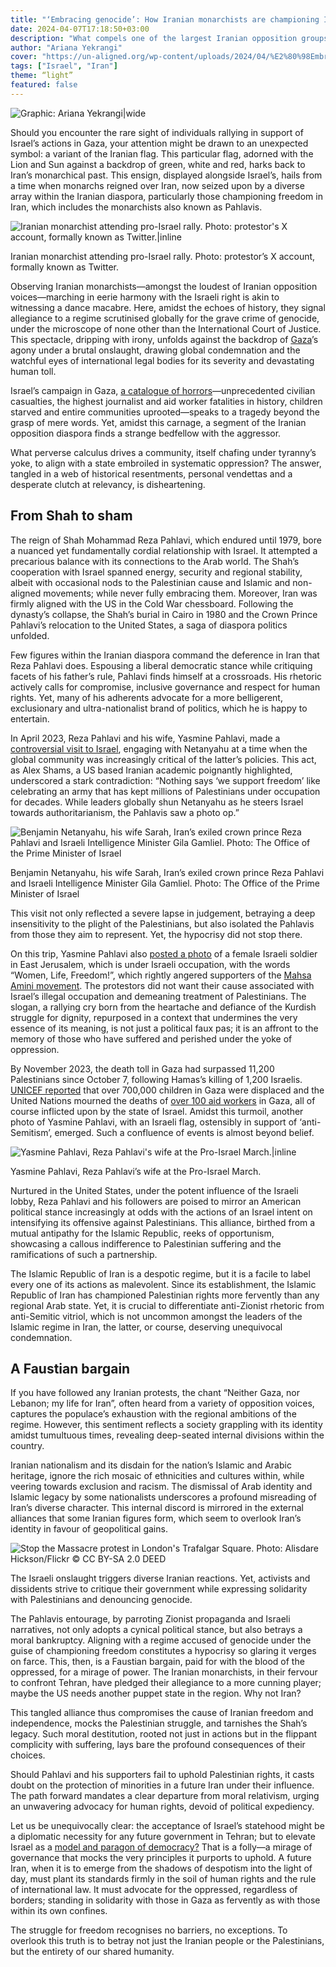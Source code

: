 ```yaml
---
title: "‘Embracing genocide’: How Iranian monarchists are championing Israel's deadly onslaught on Palestine"
date: 2024-04-07T17:18:50+03:00
description: "What compels one of the largest Iranian opposition groups, itself victim to despotism, to align with a state engaged in systematic oppression of Palestinians? A desperate bid for relevance."
author: "Ariana Yekrangi"
cover: "https://un-aligned.org/wp-content/uploads/2024/04/%E2%80%98Embracing-genocide-How-Iranian-monarchists-are-championing-Israel-deadly-onslaught-on-Palestine-.jpg"
tags: ["Israel", "Iran"]
theme: “light”
featured: false
---
```


![Graphic: Ariana Yekrangi|wide](https://un-aligned.org/wp-content/uploads/2024/04/%E2%80%98Embracing-genocide-How-Iranian-monarchists-are-championing-Israel-deadly-onslaught-on-Palestine-.jpg)

Should you encounter the rare sight of individuals rallying in support of Israel’s actions in Gaza, your attention might be drawn to an unexpected symbol: a variant of the Iranian flag. This particular flag, adorned with the Lion and Sun against a backdrop of green, white and red, harks back to Iran’s monarchical past. This ensign, displayed alongside Israel’s, hails from a time when monarchs reigned over Iran, now seized upon by a diverse array within the Iranian diaspora, particularly those championing freedom in Iran, which includes the monarchists also known as Pahlavis.

![Iranian monarchist attending pro-Israel rally. Photo: protestor's X account, formally known as Twitter.|inline ](https://un-aligned.org/wp-content/uploads/2024/04/Iranian-monarchist-holding-attending-pro-israel-rally-2024-597x1024.jpg "‘Embracing genocide’: How Iranian monarchists are championing Israel's deadly onslaught on Palestine 1")

Iranian monarchist attending pro-Israel rally. Photo: protestor’s X account, formally known as Twitter.

Observing Iranian monarchists—amongst the loudest of Iranian opposition voices—marching in eerie harmony with the Israeli right is akin to witnessing a dance macabre. Here, amidst the echoes of history, they signal allegiance to a regime scrutinised globally for the grave crime of genocide, under the microscope of none other than the International Court of Justice. This spectacle, dripping with irony, unfolds against the backdrop of [Gaza](https://un-aligned.org/tag/gaza/)’s agony under a brutal onslaught, drawing global condemnation and the watchful eyes of international legal bodies for its severity and devastating human toll.

Israel’s campaign in Gaza, [a catalogue of horrors](https://un-aligned.org/global-issues/israels-collapse-under-global-condemnation/)—unprecedented civilian casualties, the highest journalist and aid worker fatalities in history, children starved and entire communities uprooted—speaks to a tragedy beyond the grasp of mere words. Yet, amidst this carnage, a segment of the Iranian opposition diaspora finds a strange bedfellow with the aggressor.

What perverse calculus drives a community, itself chafing under tyranny’s yoke, to align with a state embroiled in systematic oppression? The answer, tangled in a web of historical resentments, personal vendettas and a desperate clutch at relevancy, is disheartening.

## **From Shah to sham**

The reign of Shah Mohammad Reza Pahlavi, which endured until 1979, bore a nuanced yet fundamentally cordial relationship with Israel. It attempted a precarious balance with its connections to the Arab world. The Shah’s cooperation with Israel spanned energy, security and regional stability, albeit with occasional nods to the Palestinian cause and Islamic and non-aligned movements; while never fully embracing them. Moreover, Iran was firmly aligned with the US in the Cold War chessboard. Following the dynasty’s collapse, the Shah’s burial in Cairo in 1980 and the Crown Prince Pahlavi’s relocation to the United States, a saga of diaspora politics unfolded.

Few figures within the Iranian diaspora command the deference in Iran that Reza Pahlavi does. Espousing a liberal democratic stance while critiquing facets of his father’s rule, Pahlavi finds himself at a crossroads. His rhetoric actively calls for compromise, inclusive governance and respect for human rights. Yet, many of his adherents advocate for a more belligerent, exclusionary and ultra-nationalist brand of politics, which he is happy to entertain.

In April 2023, Reza Pahlavi and his wife, Yasmine Pahlavi, made a [controversial visit to Israel](https://www.972mag.com/reza-pahlavi-israel-iran/), engaging with Netanyahu at a time when the global community was increasingly critical of the latter’s policies. This act, as Alex Shams, a US based Iranian academic poignantly highlighted, underscored a stark contradiction: “Nothing says ‘we support freedom’ like celebrating an army that has kept millions of Palestinians under occupation for decades. While leaders globally shun Netanyahu as he steers Israel towards authoritarianism, the Pahlavis saw a photo op.”

![Benjamin Netanyahu, his wife Sarah, Iran’s exiled crown prince Reza Pahlavi and Israeli Intelligence Minister Gila Gamliel. Photo: The Office of the Prime Minister of Israel](https://un-aligned.org/wp-content/uploads/2024/04/news_20230418_165228.jpg-1024x768.webp "‘Embracing genocide’: How Iranian monarchists are championing Israel's deadly onslaught on Palestine 2")

Benjamin Netanyahu, his wife Sarah, Iran’s exiled crown prince Reza Pahlavi and Israeli Intelligence Minister Gila Gamliel. Photo: The Office of the Prime Minister of Israel

This visit not only reflected a severe lapse in judgement, betraying a deep insensitivity to the plight of the Palestinians, but also isolated the Pahlavis from those they aim to represent. Yet, the hypocrisy did not stop there. 

On this trip, Yasmine Pahlavi also [posted a photo](https://www.middleeasteye.net/news/iran-israel-pahlavi-wife-posts-woman-life-freedom-soldier) of a female Israeli soldier in East Jerusalem, which is under Israeli occupation, with the words “Women, Life, Freedom!”, which rightly angered supporters of the [Mahsa Amini movement](https://un-aligned.org/human-rights/zahhak-to-iran-has-ferdowsi-prophesied-the-future-of-the-republic/). The protestors did not want their cause associated with Israel’s illegal occupation and demeaning treatment of Palestinians. The slogan, a rallying cry born from the heartache and defiance of the Kurdish struggle for dignity, repurposed in a context that undermines the very essence of its meaning, is not just a political faux pas; it is an affront to the memory of those who have suffered and perished under the yoke of oppression.

By November 2023, the death toll in Gaza had surpassed 11,200 Palestinians since October 7, following Hamas’s killing of 1,200 Israelis. [UNICEF reported](https://www.aljazeera.com/news/liveblog/2023/11/13/israel-hamas-war-live-gazas-two-largest-hospitals-shut-amid-nonstop-raids) that over 700,000 children in Gaza were displaced and the United Nations mourned the deaths of [over 100 aid workers](https://edition.cnn.com/2023/11/14/middleeast/united-nations-staff-deaths-gaza-intl-hnk/index.html) in Gaza, all of course inflicted upon by the state of Israel. Amidst this turmoil, another photo of Yasmine Pahlavi, with an Israeli flag, ostensibly in support of ‘anti-Semitism’, emerged. Such a confluence of events is almost beyond belief.

![Yasmine Pahlavi, Reza Pahlavi's wife at the Pro-Israel March.|inline](https://un-aligned.org/wp-content/uploads/2024/04/Yasmine-Pahlavi-with-an-Israeli-flag.jpg "‘Embracing genocide’: How Iranian monarchists are championing Israel's deadly onslaught on Palestine 3")

Yasmine Pahlavi, Reza Pahlavi’s wife at the Pro-Israel March.

Nurtured in the United States, under the potent influence of the Israeli lobby, Reza Pahlavi and his followers are poised to mirror an American political stance increasingly at odds with the actions of an Israel intent on intensifying its offensive against Palestinians. This alliance, birthed from a mutual antipathy for the Islamic Republic, reeks of opportunism, showcasing a callous indifference to Palestinian suffering and the ramifications of such a partnership.

The Islamic Republic of Iran is a despotic regime, but it is a facile to label every one of its actions as malevolent. Since its establishment, the Islamic Republic of Iran has championed Palestinian rights more fervently than any regional Arab state. Yet, it is crucial to differentiate anti-Zionist rhetoric from anti-Semitic vitriol, which is not uncommon amongst the leaders of the Islamic regime in Iran, the latter, or course, deserving unequivocal condemnation. 

## **A Faustian bargain**

If you have followed any Iranian protests, the chant “Neither Gaza, nor Lebanon; my life for Iran”, often heard from a variety of opposition voices, captures the populace’s exhaustion with the regional ambitions of the regime. However, this sentiment reflects a society grappling with its identity amidst tumultuous times, revealing deep-seated internal divisions within the country. 

Iranian nationalism and its disdain for the nation’s Islamic and Arabic heritage, ignore the rich mosaic of ethnicities and cultures within, while veering towards exclusion and racism. The dismissal of Arab identity and Islamic legacy by some nationalists underscores a profound misreading of Iran’s diverse character. This internal discord is mirrored in the external alliances that some Iranian figures form, which seem to overlook Iran’s identity in favour of geopolitical gains.

![Stop the Massacre protest in London's Trafalgar Square. Photo: Alisdare Hickson/Flickr © CC BY-SA 2.0 DEED](https://un-aligned.org/wp-content/uploads/2023/12/Gaza-Protest-London-1024x690.jpg "‘Embracing genocide’: How Iranian monarchists are championing Israel's deadly onslaught on Palestine 4")

The Israeli onslaught triggers diverse Iranian reactions. Yet, activists and dissidents strive to critique their government while expressing solidarity with Palestinians and denouncing genocide.

The Pahlavis entourage, by parroting Zionist propaganda and Israeli narratives, not only adopts a cynical political stance, but also betrays a moral bankruptcy. Aligning with a regime accused of genocide under the guise of championing freedom constitutes a hypocrisy so glaring it verges on farce. This, then, is a Faustian bargain, paid for with the blood of the oppressed, for a mirage of power. The Iranian monarchists, in their fervour to confront Tehran, have pledged their allegiance to a more cunning player; maybe the US needs another puppet state in the region. Why not Iran?

This tangled alliance thus compromises the cause of Iranian freedom and independence, mocks the Palestinian struggle, and tarnishes the Shah’s legacy. Such moral destitution, rooted not just in actions but in the flippant complicity with suffering, lays bare the profound consequences of their choices.

Should Pahlavi and his supporters fail to uphold Palestinian rights, it casts doubt on the protection of minorities in a future Iran under their influence. The path forward mandates a clear departure from moral relativism, urging an unwavering advocacy for human rights, devoid of political expediency.

Let us be unequivocally clear: the acceptance of Israel’s statehood might be a diplomatic necessity for any future government in Tehran; but to elevate Israel as a [model and paragon of democracy?](https://www.theguardian.com/commentisfree/2023/mar/30/israel-hasnt-been-a-democracy-for-a-long-time-now-israelis-need-to-face-this-fact) That is a folly—a mirage of governance that mocks the very principles it purports to uphold. A future Iran, when it is to emerge from the shadows of despotism into the light of day, must plant its standards firmly in the soil of human rights and the rule of international law. It must advocate for the oppressed, regardless of borders; standing in solidarity with those in Gaza as fervently as with those within its own confines.

The struggle for freedom recognises no barriers, no exceptions. To overlook this truth is to betray not just the Iranian people or the Palestinians, but the entirety of our shared humanity.
